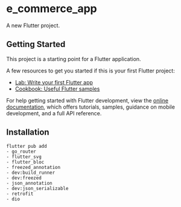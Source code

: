 # e_commerce_app

A new Flutter project.

## Getting Started

This project is a starting point for a Flutter application.

A few resources to get you started if this is your first Flutter project:

- [Lab: Write your first Flutter app](https://docs.flutter.dev/get-started/codelab)
- [Cookbook: Useful Flutter samples](https://docs.flutter.dev/cookbook)

For help getting started with Flutter development, view the
[online documentation](https://docs.flutter.dev/), which offers tutorials,
samples, guidance on mobile development, and a full API reference.

## Installation

```
flutter pub add
- go_router
- flutter_svg
- flutter_bloc
- freezed_annotation
- dev:build_runner
- dev:freezed
- json_annotation
- dev:json_serializable
- retrofit
- dio

```
